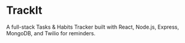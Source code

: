 # TrackIt  
A full-stack Tasks & Habits Tracker built with React, Node.js, Express, MongoDB, and Twilio for reminders.